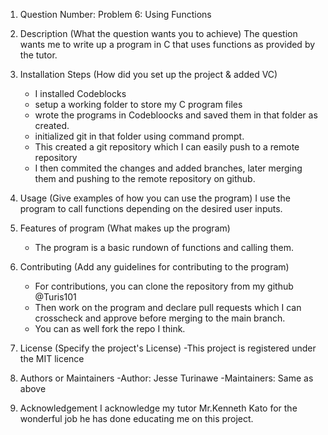 1. Question Number: 
    Problem 6: Using Functions

2. Description (What the question wants you to achieve)
    The question wants me to write up a program in C that uses functions as provided by the tutor.

3. Installation Steps (How did you set up the project & added VC)
    - I installed Codeblocks
    - setup a working folder to store my C program files
    - wrote the programs in Codebloocks and saved them in that folder as created.
    - initialized git in that folder using command prompt.
    - This created a git repository which I can easily push to a remote repository
    - I then commited the changes and added branches, later merging them and pushing to the remote repository on github.

4. Usage (Give examples of how you can use the program)
    I use the program to call functions depending on the desired user inputs.

5. Features of program (What makes up the program)
    - The program is a basic rundown of functions and calling them.

6. Contributing (Add any guidelines for contributing to the program)
    - For contributions, you can clone the repository from my github @Turis101
    - Then work on the program and declare pull requests which I can crosscheck and approve before merging to the main branch.
    - You can as well fork the repo I think.

7. License (Specify the project's License)
    -This project is registered under the MIT licence

8. Authors or Maintainers
    -Author: Jesse Turinawe
    -Maintainers: Same as above

9. Acknowledgement
    I acknowledge my tutor Mr.Kenneth Kato for the wonderful job he has done educating me on this project.
